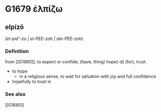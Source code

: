 # G1679 ἐλπίζω

## elpízō

_(el-pid'-zo | el-PEE-zoh | ale-PEE-zoh)_

### Definition

from [[G1680]]; to expect or confide; (have, thing) hope(-d) (for), trust.

- to hope
  - in a religious sense, to wait for salvation with joy and full confidence
- hopefully to trust in

### See also

[[G1680]]

